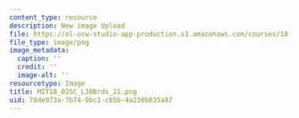 ```yaml
---
content_type: resource
description: New image Upload
file: https://ol-ocw-studio-app-production.s3.amazonaws.com/courses/18-02sc-multivariable-calculus-fall-2010/78de973a7b740bc1c65b4a230b035a87_MIT18_02SC_L30Brds_21.png
file_type: image/png
image_metadata:
  caption: ''
  credit: ''
  image-alt: ''
resourcetype: Image
title: MIT18_02SC_L30Brds_21.png
uid: 78de973a-7b74-0bc1-c65b-4a230b035a87
---
```

